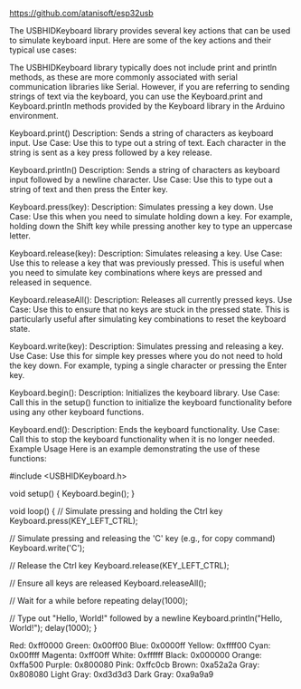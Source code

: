 https://github.com/atanisoft/esp32usb

The USBHIDKeyboard library provides several key actions that can be used to simulate keyboard input. Here are some of the key actions and their typical use cases:

The USBHIDKeyboard library typically does not include print and println methods, as these are more commonly associated with serial communication libraries like Serial. However, if you are referring to sending strings of text via the keyboard, you can use the Keyboard.print and Keyboard.println methods provided by the Keyboard library in the Arduino environment.

Keyboard.print()
Description: Sends a string of characters as keyboard input.
Use Case: Use this to type out a string of text. Each character in the string is sent as a key press followed by a key release.

Keyboard.println()
Description: Sends a string of characters as keyboard input followed by a newline character.
Use Case: Use this to type out a string of text and then press the Enter key.

Keyboard.press(key):
Description: Simulates pressing a key down.
Use Case: Use this when you need to simulate holding down a key. For example, holding down the Shift key while pressing another key to type an uppercase letter.

Keyboard.release(key):
Description: Simulates releasing a key.
Use Case: Use this to release a key that was previously pressed. This is useful when you need to simulate key combinations where keys are pressed and released in sequence.

Keyboard.releaseAll():
Description: Releases all currently pressed keys.
Use Case: Use this to ensure that no keys are stuck in the pressed state. This is particularly useful after simulating key combinations to reset the keyboard state.

Keyboard.write(key):
Description: Simulates pressing and releasing a key.
Use Case: Use this for simple key presses where you do not need to hold the key down. For example, typing a single character or pressing the Enter key.

Keyboard.begin():
Description: Initializes the keyboard library.
Use Case: Call this in the setup() function to initialize the keyboard functionality before using any other keyboard functions.

Keyboard.end():
Description: Ends the keyboard functionality.
Use Case: Call this to stop the keyboard functionality when it is no longer needed.
Example Usage
Here is an example demonstrating the use of these functions:

#include <USBHIDKeyboard.h>

void setup() {
  Keyboard.begin();
}

void loop() {
  // Simulate pressing and holding the Ctrl key
  Keyboard.press(KEY_LEFT_CTRL);
  
  // Simulate pressing and releasing the 'C' key (e.g., for copy command)
  Keyboard.write('C');
  
  // Release the Ctrl key
  Keyboard.release(KEY_LEFT_CTRL);
  
  // Ensure all keys are released
  Keyboard.releaseAll();
  
  // Wait for a while before repeating
  delay(1000);

  // Type out "Hello, World!" followed by a newline
  Keyboard.println("Hello, World!");
  delay(1000);
}

Red: 0xff0000
Green: 0x00ff00
Blue: 0x0000ff
Yellow: 0xffff00
Cyan: 0x00ffff
Magenta: 0xff00ff
White: 0xffffff
Black: 0x000000
Orange: 0xffa500
Purple: 0x800080
Pink: 0xffc0cb
Brown: 0xa52a2a
Gray: 0x808080
Light Gray: 0xd3d3d3
Dark Gray: 0xa9a9a9